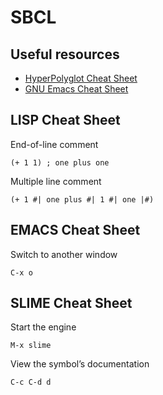 # SBCL
## Useful resources
* [HyperPolyglot Cheat Sheet](http://hyperpolyglot.org/lisp)
* [GNU Emacs Cheat Sheet](https://www.gnu.org/software/emacs/refcards/pdf/refcard.pdf)

## LISP Cheat Sheet
End-of-line comment
```
(+ 1 1) ; one plus one
```
Multiple line comment
```
(+ 1 #| one plus #| 1 #| one |#)
```

## EMACS  Cheat Sheet
Switch to another window
```
C-x o
```

## SLIME Cheat Sheet
Start the engine
```
M-x slime
```
View the symbol’s documentation
```
C-c C-d d
```